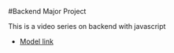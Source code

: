 #Backend Major Project

This is a video series on backend with javascript

- [Model link](https://app.eraser.io/workspace/YtPqZ1VogxGy1jzIDkzj)